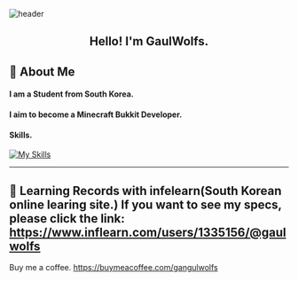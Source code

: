 
![header](https://capsule-render.vercel.app/api?type=waving&color=gradient&height=300&section=header&text=Gaulwolfs:%20Java%20Developer%20)

<h2 align="center"> Hello! I'm GaulWolfs.</h2>
<p align="center">
</p>
<div>
  <!--Body-->
  
  ## 👀 About Me
  #### I am a Student from South Korea.<br/>
  #### I aim to become a Minecraft Bukkit Developer.<br/>
  #### Skills.
  [![My Skills](https://skillicons.dev/icons?i=java,kotlin,js,linux,mysql&theme=light)](https://skillicons.dev)
  <br/>
</div>

-------
📝 **Learning Records with infelearn(South Korean online learing site.)**
If you want to see my specs, please click the link: https://www.inflearn.com/users/1335156/@gaulwolfs
-------
Buy me a coffee.
https://buymeacoffee.com/gangulwolfs

